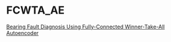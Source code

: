 # FCWTA_AE
[Bearing Fault Diagnosis Using Fully-Connected Winner-Take-All Autoencoder](http://ieeexplore.ieee.org/stamp/stamp.jsp?arnumber=7956142)
